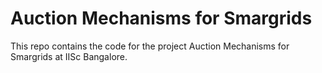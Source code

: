 # Auction Mechanisms for Smargrids

This repo contains the code for the project Auction Mechanisms for Smargrids at IISc Bangalore.
